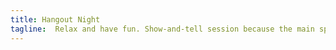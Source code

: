 ```yaml
---
title: Hangout Night
tagline:  Relax and have fun. Show-and-tell session because the main speaker cancelled.
---
```

